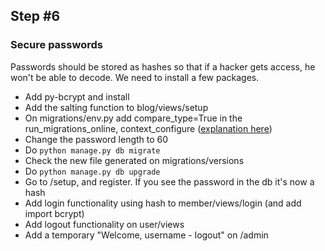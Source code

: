 ## Step #6

### Secure passwords
Passwords should be stored as hashes so that if a hacker gets access, he won't be able to decode. We need to install a few packages.
- Add py-bcrypt and install
- Add the salting function to blog/views/setup
- On migrations/env.py add compare_type=True in the run_migrations_online, context_configure ([explanation here](http://www.reddit.com/r/flask/comments/1glejl/alembic_autogenerate_column_changes/cale9o0))
- Change the password length to 60
- Do ```python manage.py db migrate```
- Check the new file generated on migrations/versions
- Do ```python manage.py db upgrade```
- Go to /setup, and register. If you see the password in the db it's now a hash
- Add login functionality using hash to member/views/login (and add import bcrypt)
- Add logout functionality on user/views
- Add a temporary "Welcome, username - logout" on /admin
